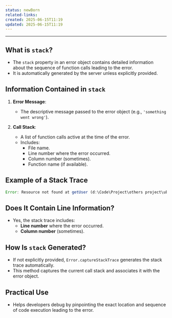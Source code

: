 ```yaml
---
status: newBorn
related-links: 
created: 2025-06-15T11:19
updated: 2025-06-15T11:19
---
```

---

## What is `stack`?
- The `stack` property in an error object contains detailed information about the sequence of function calls leading to the error.
- It is automatically generated by the server unless explicitly provided.

## Information Contained in `stack`
1. **Error Message**:
   - The descriptive message passed to the error object (e.g., `'something went wrong'`).

2. **Call Stack**:
   - A list of function calls active at the time of the error.
   - Includes:
     - File name.
     - Line number where the error occurred.
     - Column number (sometimes).
     - Function name (if available).

## Example of a Stack Trace

```js
Error: Resource not found at getUser (d:\Code\Project\others project\uber-clone\Backend\src\controllers\UserController.js:42:15) at processRequest (d:\Code\Project\others project\uber-clone\Backend\src\middleware\RequestHandler.js:18:10) at Server.handleRequest (d:\Code\Project\others project\uber-clone\Backend\src\server.js:105:5)
```


## Does It Contain Line Information?
- Yes, the stack trace includes:
  - **Line number** where the error occurred.
  - **Column number** (sometimes).

## How Is `stack` Generated?
- If not explicitly provided, `Error.captureStackTrace` generates the stack trace automatically.
- This method captures the current call stack and associates it with the error object.

## Practical Use
- Helps developers debug by pinpointing the exact location and sequence of code execution leading to the error.

